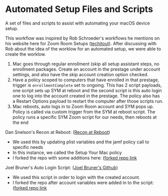 # Automated Setup Files and Scripts

A set of files and scripts to assist with automating your macOS device setup.

This workflow was inspired by Rob Schroeder's workflows he mentions on his website here for Zoom Room Setups ([techitout](https://techitout.xyz/)). 
After discussing with Rob about the idea of the worklow for an automated setup, we were able to create the worklow. 

1. Mac goes through regular enrollment (skip all setup assistant steps, no enrollment packages. Create an account in the prestage under account settings, and also have the skip account creation option checked. 
2. Have a policy scoped to computers that have enrolled in that prestage, trigger is `enrollmentComplete` set to ongoing. This has 2 script payloads, one script sets up SYM at reboot and the second script is this auto login one to log into the account created in the prestage. The policy also has a Restart Options payload to restart the computer after those scripts run. 
3. Mac reboots, auto logs in to Zoom Room account and SYM pops up. Policy is called via custom trigger from the SYM at reboot script. The policy runs a specific SYM Zoom script for our needs, then reboots at the end

Dan Snelson's Recon at Reboot: ([Recon at Reboot](https://snelson.us/2022/08/recon-at-reboot-1-0-1/))

  - We used this by updating plist variables and the jamf policy call to specific needs
  - In this instance, we called the Setup Your Mac policy
  - I forked the repo with some additions here: ([forked repo link](https://github.com/AndrewMBarnett/Jamf-Pro-Scripts/blob/master/Recon%20at%20Reboot/Recon%20at%20Reboot.sh)


Joel Bruner's Auto Login Script: ([Joel Bruner's Github](https://github.com/brunerd))

  - We used this script in order to login with the created account.
  - I forked the repo after account variables were added in to the script: ([forked repo link](https://github.com/AndrewMBarnett/macAdminTools/blob/main/Scripts/getAutoLogin.sh)


